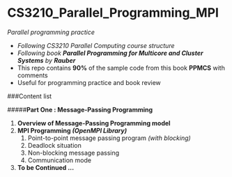# CS3210_Parallel_Programming_MPI

*Parallel programming practice*

* *Following CS3210 Parallel Computing course structure*
* *Following book __Parallel Programming for Multicore and Cluster Systems__ by __Rauber__*
* This repo contains __90%__ of the sample code from this book __PPMCS__ with comments
* Useful for programming practice and book review

###Content list

#####__Part One : Message-Passing Programming__

1. __Overview of Message-Passing Programming model__
2. __MPI Programming *(OpenMPI Library)*__
	1. Point-to-point message passing program *(with blocking)*
	2. Deadlock situation
	3. Non-blocking message passing
	4. Communication mode
3. __To be Continued ...__
	



